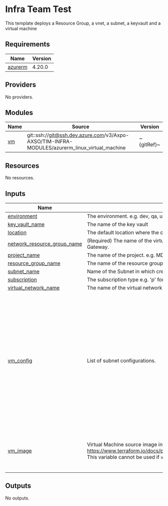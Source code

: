 # Infra Team Test

This template deploys a Resource Group, a vnet, a subnet, a keyvault and a virtual machine
<!-- BEGIN_TF_DOCS -->
## Requirements

| Name | Version |
|------|---------|
| <a name="requirement_azurerm"></a> [azurerm](#requirement\_azurerm) | 4.20.0 |

## Providers

No providers.

## Modules

| Name | Source | Version |
|------|--------|---------|
| <a name="module_vm"></a> [vm](#module\_vm) | git::ssh://git@ssh.dev.azure.com/v3/Axpo-AXSO/TIM-INFRA-MODULES/azurerm_linux_virtual_machine | ~{gitRef}~ |

## Resources

No resources.

## Inputs

| Name | Description | Type | Default | Required |
|------|-------------|------|---------|:--------:|
| <a name="input_environment"></a> [environment](#input\_environment) | The environment. e.g. dev, qa, uat, prod | `string` | `"dev"` | no |
| <a name="input_key_vault_name"></a> [key\_vault\_name](#input\_key\_vault\_name) | The name of the key vault | `string` | `"kv"` | no |
| <a name="input_location"></a> [location](#input\_location) | The default location where the core network will be created | `string` | `"westeurope"` | no |
| <a name="input_network_resource_group_name"></a> [network\_resource\_group\_name](#input\_network\_resource\_group\_name) | (Required) The name of the virtual network resource group name in which to create the Application Gateway. | `string` | `"vnet-test"` | no |
| <a name="input_project_name"></a> [project\_name](#input\_project\_name) | The name of the project. e.g. MDS | `string` | `"prj"` | no |
| <a name="input_resource_group_name"></a> [resource\_group\_name](#input\_resource\_group\_name) | The name of the resource group in which the core network will be created | `string` | `"rg"` | no |
| <a name="input_subnet_name"></a> [subnet\_name](#input\_subnet\_name) | Name of the Subnet in which create the Virtual Machine. | `string` | n/a | yes |
| <a name="input_subscription"></a> [subscription](#input\_subscription) | The subscription type e.g. 'p' for prod or 'np' for nonprod | `string` | `"np"` | no |
| <a name="input_virtual_network_name"></a> [virtual\_network\_name](#input\_virtual\_network\_name) | The name of the virtual network | `string` | `"vnet"` | no |
| <a name="input_vm_config"></a> [vm\_config](#input\_vm\_config) | List of subnet configurations. | <pre>list(object({<br/>    vm_size             = string<br/>    resource_group_name = optional(string)<br/>    admin_username      = optional(string)<br/>    vm_number           = optional(string)<br/>    key_vault_id        = optional(string)<br/>    zone_id             = optional(number)<br/>    storage_data_disk_config = map(object({<br/>      name                 = optional(string)<br/>      create_option        = optional(string, "Empty")<br/>      disk_size_gb         = number<br/>      lun                  = optional(number)<br/>      caching              = optional(string, "ReadWrite")<br/>      storage_account_type = optional(string, "StandardSSD_ZRS")<br/>      source_resource_id   = optional(string)<br/>      extra_tags           = optional(map(string), {})<br/>    }))<br/>  }))</pre> | n/a | yes |
| <a name="input_vm_image"></a> [vm\_image](#input\_vm\_image) | Virtual Machine source image information. See https://www.terraform.io/docs/providers/azurerm/r/virtual_machine.html#storage_image_reference. This variable cannot be used if `vm_image_id` is already defined. | `map(string)` | <pre>{<br/>  "offer": "debian-10",<br/>  "publisher": "Debian",<br/>  "sku": "10",<br/>  "version": "latest"<br/>}</pre> | no |

## Outputs

No outputs.
<!-- END_TF_DOCS -->